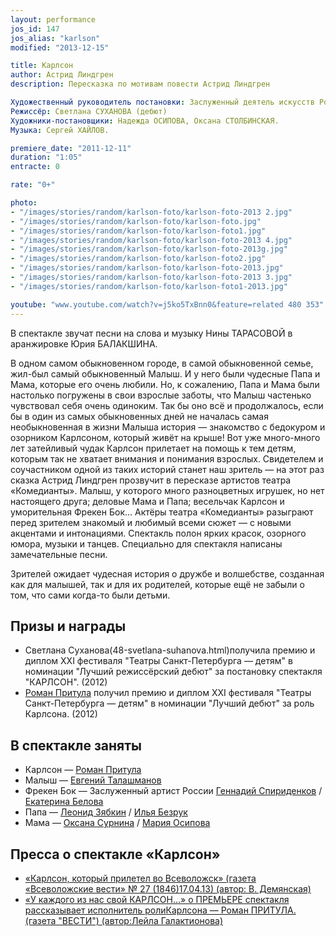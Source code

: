 ```yaml
---
layout: performance
jos_id: 147
jos_alias: "karlson"
modified: "2013-12-15"

title: Карлсон
author: Астрид Линдгрен
description: Пересказка по мотивам повести Астрид Линдгрен

Художественный руководитель постановки: Заслуженный деятель искусств России [Михаил ЛЕВШИН](153-mihail-levshin.html)
Режиссёр: Светлана СУХАНОВА (дебют)
Художники-постановщики: Надежда ОСИПОВА, Оксана СТОЛБИНСКАЯ.
Музыка: Сергей ХАЙЛОВ.

premiere_date: "2011-12-11"
duration: "1:05"
entracte: 0

rate: "0+"

photo:
- "/images/stories/random/karlson-foto/karlson-foto-2013 2.jpg"
- "/images/stories/random/karlson-foto/karlson-foto.jpg"
- "/images/stories/random/karlson-foto/karlson-foto1.jpg"
- "/images/stories/random/karlson-foto/karlson-foto-2013 4.jpg"
- "/images/stories/random/karlson-foto/karlson-foto-2013g.jpg"
- "/images/stories/random/karlson-foto/karlson-foto2.jpg"
- "/images/stories/random/karlson-foto/karlson-foto-2013.jpg"
- "/images/stories/random/karlson-foto/karlson-foto-2013 3.jpg"
- "/images/stories/random/karlson-foto/karlson-foto1-2013.jpg"

youtube: "www.youtube.com/watch?v=j5ko5TxBnn0&feature=related 480 353"
---
```


В спектакле звучат песни на слова и музыку Нины ТАРАСОВОЙ в аранжировке Юрия БАЛАКШИНА.

В одном самом обыкновенном городе, в самой обыкновенной семье, жил-был самый обыкновенный Малыш. И у него были чудесные Папа и Мама, которые его очень любили. Но, к сожалению, Папа и Мама были настолько погружены в свои взрослые заботы, что Малыш частенько чувствовал себя очень одиноким. Так бы оно всё и продолжалось, если бы в один из самых обыкновенных дней не началась самая необыкновенная в жизни Малыша история — знакомство с бедокуром и озорником Карлсоном, который живёт на крыше! Вот уже много-много лет затейливый чудак Карлсон прилетает на помощь к тем детям, которым так не хватает внимания и понимания взрослых. Свидетелем и соучастником одной из таких историй станет наш зритель — на этот раз сказка Астрид Линдгрен прозвучит в пересказе артистов театра «Комедианты». Малыш, у которого много разноцветных игрушек, но нет настоящего друга; деловые Мама и Папа; весельчак Карлсон и уморительная Фрекен Бок… Актёры театра «Комедианты» разыграют перед зрителем знакомый и любимый всеми сюжет — с новыми акцентами и интонациями. Спектакль полон ярких красок, озорного юмора, музыки и танцев. Специально для спектакля написаны замечательные песни.

Зрителей ожидает чудесная история о дружбе и волшебстве, созданная как для малышей, так и для их родителей, которые ещё не забыли о том, что сами когда-то были детьми.


## Призы и награды

- Светлана Суханова(48-svetlana-suhanova.html)получила премию и диплом ХХI фестиваля "Театры Санкт-Петербурга — детям" в номинации "Лучший режиссёрский дебют" за постановку спектакля "КАРЛСОН". (2012)
- [Роман Притула](50-roman-pritula.html) получил премию и диплом ХХI фестиваля "Театры Санкт-Петербурга — детям" в номинации "Лучший дебют" за роль Карлсона. (2012)


## В спектакле заняты

- Карлсон — [Роман Притула](50-roman-pritula.html)
- Малыш — [Евгений Талашманов](84-talashmanovevgenii.html)
- Фрекен Бок — Заслуженный артист России [Геннадий Спириденков](27--gennadij-spiridenkov-za-rf.html) / [Екатерина Белова](23-belova-ekaterina.html)
- Папа — [Леонид Зябкин](67-leonid-zabkin.html) / [Илья Безрук](83-bezryk-ilya.html)
- Мама — [Оксана Сурнина](85-oksana-surnina.html) / [Мария Осипова](301-mariaosipova.html)


## Пресса о спектакле «Карлсон»

- [«Карлсон, который прилетел во Всеволожск» (газета «Всеволожские вести» № 27 (1846)17.04.13) (автор: В. Демянская)](273-karlsonpriletel-vo-vsevologsk.html)
- [«У каждого из нас свой КАРЛСОН…» о ПРЕМЬЕРЕ спектакля рассказывает исполнитель роли](47-y-kajdogo-svoi-karlson.html)[](47-y-kajdogo-svoi-karlson.html)[Карлсона — Роман ПРИТУЛА. (газета "ВЕСТИ") (автор:Лейла Галактионова)](47-y-kajdogo-svoi-karlson.html)